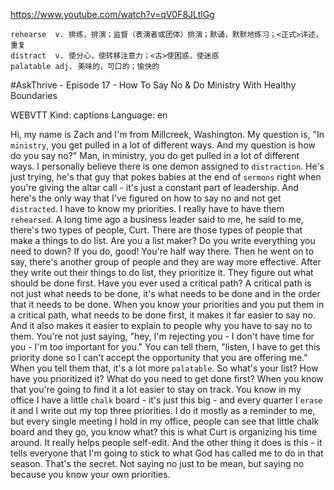 https://www.youtube.com/watch?v=qV0F8JLtlGg

```
rehearse  v. 排练，排演；监督（表演者或团体）排演；默诵，默默地练习；<正式>详述，重复
distract  v. 使分心，使转移注意力；<古>使困惑，使迷惑
palatable adj. 美味的，可口的；愉快的
```

#AskThrive - Episode 17 - How To Say No & Do Ministry With Healthy Boundaries

WEBVTT Kind: captions Language: en 

Hi, my name is Zach and I'm from Millcreek, Washington. My question is, "In `ministry`, you get pulled in a lot of different ways. And my question is how do you say no?" Man, in ministry, you do get pulled in a lot of different ways. I personally believe there is one demon assigned to `distraction`. He's just trying, he's that guy that pokes babies at the end of `sermons` right when you're giving the altar call - it's just a constant part of leadership. And here's the only way that I've figured on how to say no and not get `distracted`. I have to know my priorities. I really have to have them `rehearsed`. A long time ago a business leader said to me, he said to me, there's two types of people, Curt. There are those types of people that make a things to do list. Are you a list maker? Do you write everything you need to down? If you do, good! You're half way there. Then he went on to say, there's another group of people and they are way more effective. After they write out their things to do list, they prioritize it. They figure out what should be done first. Have you ever used a critical path? A critical path is not just what needs to be done, it's what needs to be done and in the order that it needs to be done. When you know your priorities and you put them in a critical path, what needs to be done first, it makes it far easier to say no. And it also makes it easier to explain to people why you have to say no to them. You're not just saying, "hey, I'm rejecting you - I don't have time for you - I'm too important for you." You can tell them, "listen, I have to get this priority done so I can't accept the opportunity that you are offering me." When you tell them that, it's a lot more `palatable`. So what's your list? How have you prioritized it? What do you need to get done first? When you know that you're going to find it a lot easier to stay on track. You know in my office I have a little `chalk` board - it's just this big - and every quarter I `erase` it and I write out my top three priorities. I do it mostly as a reminder to me, but every single meeting I hold in my office, people can see that little chalk board and they go, you know what? this is what Curt is organizing his time around. It really helps people self-edit. And the other thing it does is this - it tells everyone that I'm going to stick to what God has called me to do in that season. That's the secret. Not saying no just to be mean, but saying no because you know your own priorities. 